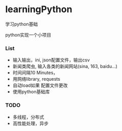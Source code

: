 # learningPython
学习python基础

python实现一个小项目
### List
* 输入输出，ini, json配置文件，输出csv
* 新闻类爬虫, 输入各类的新闻网站(sina, 163, baidu...)
* 时间间隔10 Minutes，
* 用网络library, requests
* 自动load如果 配置文件更改
* 使用python基础库

### TODO
* 多线程，分布式
* 高性能处理，异步

